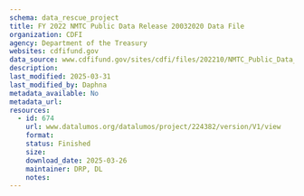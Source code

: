 ```yaml
---
schema: data_rescue_project 
title: FY 2022 NMTC Public Data Release 20032020 Data File
organization: CDFI
agency: Department of the Treasury
websites: cdfifund.gov
data_source: www.cdfifund.gov/sites/cdfi/files/202210/NMTC_Public_Data_Release_Includes_FY2020_Data_revised.xlsx
description: 
last_modified: 2025-03-31
last_modified_by: Daphna
metadata_available: No
metadata_url: 
resources:
  - id: 674
    url: www.datalumos.org/datalumos/project/224382/version/V1/view
    format: 
    status: Finished
    size: 
    download_date: 2025-03-26
    maintainer: DRP, DL
    notes: 
---
```

